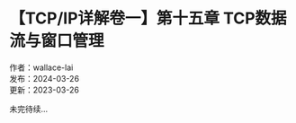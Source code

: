 # 【TCP/IP详解卷一】第十五章 TCP数据流与窗口管理

作者：wallace-lai <br/>
发布：2024-03-26 <br/>
更新：2023-03-26 <br/>

未完待续...